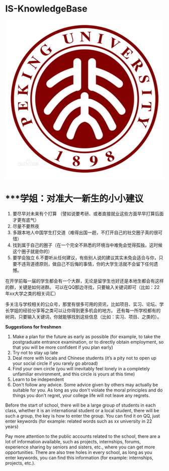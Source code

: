 # IS-KnowledgeBase 

![Image text](https://github.com/RobertWeijie/IS-KnowledgeBase/blob/Peking-University/Peking%20University.jpeg)


# ***学姐：对准大一新生的小小建议
1. 要尽早对未来有个打算 （譬如说要考研、或者直接就业这些方面早早打算后面才更有底气）
2. 尽量不要熬夜
3. 多跟本地人中国学生打交道（难得出国一趟，不打开自己的社交圈子真的很可惜）
4. 找到属于自己的圈子（在一个完全不熟悉的环境当中难免会觉得孤独，这时候这个圈子就是你的）
5. 要学会独立
6.不要听从任何建议，有些别人说的建议其实未免会适合与你，只要不违背道德原则，做自己不后悔的事情，你的大学生活就不会留下任何遗憾。



在开学前每一届的学生都会有一个大群，无论是留学生也好还是本地生都会有这样的群，关键是如何进群。 可以在QQ那边寻找，只要输入关键词即可（比如：22年xx大学之类的相关词汇）

多关注与学校相关的公众号，那里有很多可用的资讯，比如项目、实习、论坛、学长学姐的经验分享等之类可以让你得到更多机会的地方。 还有每一所学校都有的树洞，只要输入关键词，你就能够找到这些信息（比如：实习、项目、之类的）。


**Suggestions for freshmen**
1. Make a plan for the future as early as possible (for example, to take the postgraduate entrance examination, or to directly obtain employment, so that you will be more confident if you plan early)
2. Try not to stay up late
3. Deal more with locals and Chinese students (it’s a pity not to open up your social circle if you rarely go abroad)
4. Find your own circle (you will inevitably feel lonely in a completely unfamiliar environment, and this circle is yours at this time)
5. Learn to be independent
6. Don't follow any advice. Some advice given by others may actually be suitable for you. As long as you don't violate the moral principles and do things you don't regret, your college life will not leave any regrets.



Before the start of school, there will be a large group of students in each class, whether it is an international student or a local student, there will be such a group, the key is how to enter the group. You can find it on QQ, just enter keywords (for example: related words such as xx university in 22 years)

Pay more attention to the public accounts related to the school, there are a lot of information available, such as projects, internships, forums, experience sharing by seniors and sisters, etc., where you can get more opportunities. There are also tree holes in every school, as long as you enter keywords, you can find this information (for example: internships, projects, etc.).
